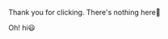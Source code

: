 Thank you for clicking. There's nothing here🙂



































































Oh! hi😃
